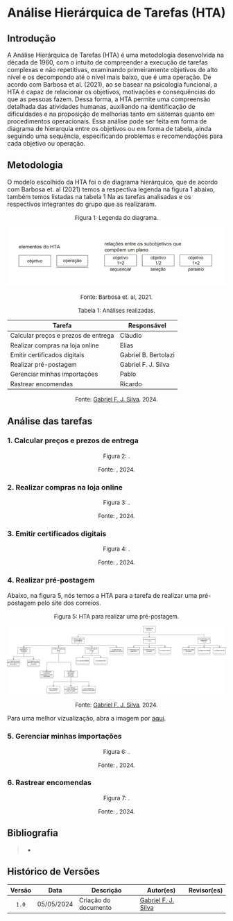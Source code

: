 # Análise Hierárquica de Tarefas (HTA)

## Introdução
A Análise Hierárquica de Tarefas (HTA) é uma metodologia desenvolvida na década de 1960, com o intuito de compreender a execução de tarefas complexas e não repetitivas, examinando primeiramente objetivos de alto nível e os decompondo até o nível mais baixo, que é uma operação. De acordo com Barbosa et al. (2021), ao se basear na psicologia funcional, a HTA é capaz de relacionar os objetivos, motivações e consequências do que as pessoas fazem. Dessa forma, a HTA permite uma compreensão detalhada das atividades humanas, auxiliando na identificação de dificuldades e na proposição de melhorias tanto em sistemas quanto em procedimentos operacionais. Essa análise pode ser feita em forma de diagrama de hierarquia entre os objetivos ou em forma de tabela, ainda seguindo uma sequência, especificando problemas e recomendações para cada objetivo ou operação. 

## Metodologia
O modelo escolhido da HTA foi o de diagrama hierárquico, que de acordo com Barbosa et. al (2021) temos a respectiva legenda na figura 1 abaixo, também temos listadas na tabela 1 Na as tarefas analisadas e os respectivos integrantes do grupo que as realizaram.  

<font size="2"><p style="text-align: center">Figura 1: Legenda do diagrama.</p></font>

<center>

![legenda](../../assets/analiseHTA/legendaDiagramaHTA.jpeg)

</center>

<font size="2"><p style="text-align: center">Fonte: Barbosa et. al, 2021.</p></font>

<font size="2"><p style="text-align: center">Tabela 1: Análises realizadas.</p></font>

<center>

| Tarefa | Responsável |
| --- | --- |
| Calcular preços e prezos de entrega | Cláudio |
| Realizar compras na loja online | Elias |
| Emitir certificados digitais | Gabriel B. Bertolazi |
| Realizar pré-postagem | Gabriel F. J. Silva|
| Gerenciar minhas importações| Pablo |
| Rastrear encomendas | Ricardo |

</center>

<font size="2"><p style="text-align: center">Fonte: [Gabriel F. J. Silva](https://github.com/MMcLovin), 2024.</p></font>

## Análise das tarefas

### 1. Calcular preços e prezos de entrega


<font size="2"><p style="text-align: center">Figura 2: .</p></font>

<font size="2"><p style="text-align: center">Fonte: [](https://github.com/), 2024.</p></font>

### 2. Realizar compras na loja online


<font size="2"><p style="text-align: center">Figura 3: .</p></font>

<font size="2"><p style="text-align: center">Fonte: [](https://github.com/), 2024.</p></font>

### 3. Emitir certificados digitais


<font size="2"><p style="text-align: center">Figura 4: .</p></font>

<font size="2"><p style="text-align: center">Fonte: [](https://github.com/), 2024.</p></font>


### 4. Realizar pré-postagem

Abaixo, na figura 5, nós temos a HTA para a tarefa de realizar uma pré-postagem pelo site dos correios.

<font size="2"><p style="text-align: center">Figura 5: HTA para realizar uma pré-postagem.</p></font>

<center>

![legenda](../../assets/analiseHTA/Pre-postagemHTA.jpg)

</center>

<font size="2"><p style="text-align: center">Fonte: [Gabriel F. J. Silva](https://github.com/MMcLovin), 2024.</p></font>

Para uma melhor vizualização, abra a imagem por [aqui](../../assets/analiseHTA/Pre-postagemHTA.jpg).

### 5. Gerenciar minhas importações


<font size="2"><p style="text-align: center">Figura 6: .</p></font>

<font size="2"><p style="text-align: center">Fonte: [](https://github.com/), 2024.</p></font>

### 6. Rastrear encomendas


<font size="2"><p style="text-align: center">Figura 7: .</p></font>

<font size="2"><p style="text-align: center">Fonte: [](https://github.com/), 2024.</p></font>


## Bibliografia

> - 


## Histórico de Versões

| Versão | Data | Descrição | Autor(es) | Revisor(es) |
| :----: | :--: | --------- | ----------- | ------ |
| `1.0`  | 05/05/2024 | Criação do documento | [Gabriel F. J. Silva](https://github.com/MMcLovin) |  |